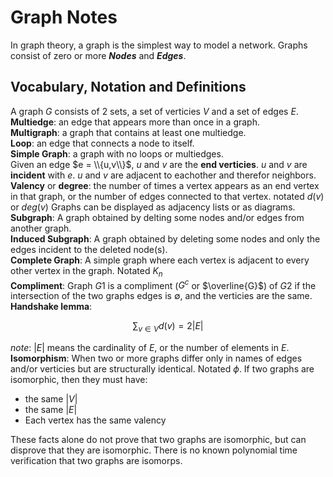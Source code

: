 # Graph Notes
In graph theory, a graph is the simplest way to model a network.  Graphs consist of zero or more ***Nodes*** and ***Edges***.
## Vocabulary, Notation and Definitions
A graph $G$ consists of $2$ sets, a set of verticies $V$ and a set of edges $E$.  
**Multiedge**: an edge that appears more than once in a graph.  
**Multigraph**: a graph that contains at least one multiedge.  
**Loop**: an edge that connects a node to itself.  
**Simple Graph**: a graph with no loops or multiedges.  
Given an edge $e = \\{u,v\\}$, $u$ and $v$ are the **end verticies**.  $u$ and $v$ are **incident** with $e$.  $u$ and $v$ are adjacent to eachother and therefor neighbors.  
**Valency** or **degree**: the number of times a vertex appears as an end vertex in that graph, or the number of edges connected to that vertex. notated $d(v)$ or $deg(v)$
Graphs can be displayed as adjacency lists or as diagrams.  
**Subgraph**: A graph obtained by delting some nodes and/or edges from another graph.  
**Induced Subgraph**: A graph obtained by deleting some nodes and only the edges incident to the deleted node(s).  
**Complete Graph**: A simple graph where each vertex is adjacent to every other vertex in the graph.  Notated $K_n$  
**Compliment**: Graph $G1$ is a compliment ($G^c$ or $\overline{G}$) of $G2$ if the intersection of the two graphs edges is $\emptyset$, and the verticies are the same.  
**Handshake lemma**:
```math
\sum_{v \in V} d(v) = 2|E|
```
*note*: $|E|$ means the cardinality of $E$, or the number of elements in $E$.  
**Isomorphism**: When two or more graphs differ only in names of edges and/or verticies but are structurally identical.  Notated $\phi$. 
If two graphs are isomorphic, then they must have:
* the same $|V|$
* the same $|E|$
* Each vertex has the same valency

These facts alone do not prove that two graphs are isomorphic, but can disprove that they are isomorphic.  There is no known polynomial time verification that two graphs are isomorps.  







